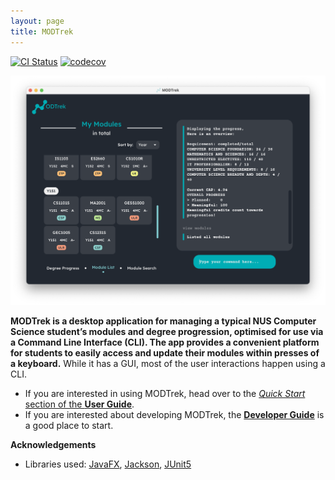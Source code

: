 ```yaml
---
layout: page
title: MODTrek
---
```


[![CI Status](https://github.com/se-edu/addressbook-level3/workflows/Java%20CI/badge.svg)](https://github.com/AY2223S2-CS2103T-T13-1/tp/workflows/Java%20CI/badge.svg)
[![codecov](https://codecov.io/gh/se-edu/addressbook-level3/branch/master/graph/badge.svg)](https://codecov.io/gh/AY2223S2-CS2103T-T13-1/tp/branch/master/graph/badge.svg)

![Ui](images/Ui.png)

**MODTrek is a desktop application for managing a typical NUS Computer Science student’s modules and degree progression, optimised for use via a Command Line Interface (CLI). The app provides a convenient platform for students to easily access and update their modules within presses of a keyboard.**
While it has a GUI, most of the user interactions happen using a CLI.

* If you are interested in using MODTrek, head over to the [_Quick Start_ section of the **User Guide**](UserGuide.html#quick-start).
* If you are interested about developing MODTrek, the [**Developer Guide**](DeveloperGuide.html) is a good place to start.


**Acknowledgements**

* Libraries used: [JavaFX](https://openjfx.io/), [Jackson](https://github.com/FasterXML/jackson), [JUnit5](https://github.com/junit-team/junit5)
